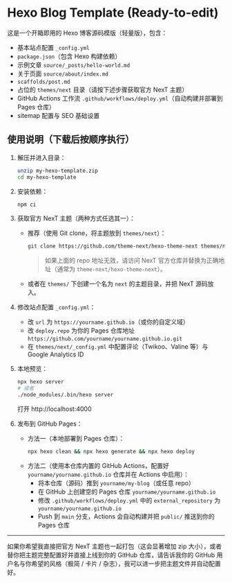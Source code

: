 # Hexo Blog Template (Ready-to-edit)

这是一个开箱即用的 Hexo 博客源码模版（轻量版），包含：
- 基本站点配置 `_config.yml`
- `package.json`（包含 Hexo 构建依赖）
- 示例文章 `source/_posts/hello-world.md`
- 关于页面 `source/about/index.md`
- `scaffolds/post.md`
- 占位的 `themes/next` 目录（请按下述步骤获取官方 NexT 主题）
- GitHub Actions 工作流 `.github/workflows/deploy.yml`（自动构建并部署到 Pages 仓库）
- sitemap 配置与 SEO 基础设置

## 使用说明（下载后按顺序执行）
1. 解压并进入目录：
   ```bash
   unzip my-hexo-template.zip
   cd my-hexo-template
   ```
2. 安装依赖：
   ```bash
   npm ci
   ```
3. 获取官方 NexT 主题（两种方式任选其一）：
   - 推荐（使用 Git clone，将主题放到 `themes/next`）：
     ```bash
     git clone https://github.com/theme-next/hexo-theme-next themes/next
     ```
     > 如果上面的 repo 地址无效，请访问 NexT 官方仓库并替换为正确地址（通常为 `theme-next/hexo-theme-next`）。
   - 或者在 `themes/` 下创建一个名为 `next` 的主题目录，并把 NexT 源码放入。

4. 修改站点配置 `_config.yml`：
   - 改 `url` 为 `https://yourname.github.io`（或你的自定义域）
   - 改 `deploy.repo` 为你的 Pages 仓库地址 `https://github.com/yourname/yourname.github.io.git`
   - 在 `themes/next/_config.yml` 中配置评论（Twikoo、Valine 等）与 Google Analytics ID

5. 本地预览：
   ```bash
   npx hexo server
   # 或者
   ./node_modules/.bin/hexo server
   ```
   打开 http://localhost:4000

6. 发布到 GitHub Pages：
   - 方法一（本地部署到 Pages 仓库）：
     ```bash
     npx hexo clean && npx hexo generate && npx hexo deploy
     ```
   - 方法二（使用本仓库内置的 GitHub Actions，配置好 `yourname/yourname.github.io` 仓库并在 Actions 中启用）：
     - 将本仓库（源码）推到 `yourname/my-blog`（或任意 repo）
     - 在 GitHub 上创建空的 Pages 仓库 `yourname/yourname.github.io`
     - 修改 `.github/workflows/deploy.yml` 中的 `external_repository` 为 `yourname/yourname.github.io`
     - Push 到 `main` 分支，Actions 会自动构建并把 `public/` 推送到你的 Pages 仓库

---
如果你希望我直接把官方 NexT 主题也一起打包（这会显著增加 zip 大小），或者替你把主题完整配置好并直接上线到你的 GitHub 仓库，请告诉我你的 GitHub 用户名与你希望的风格（极简 / 卡片 / 杂志），我可以进一步把主题文件并自动配置好。
